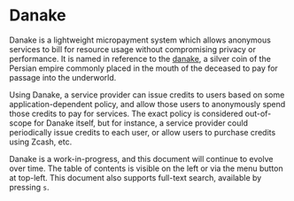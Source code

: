 # Danake

Danake is a lightweight micropayment system which allows anonymous
services to bill for resource usage without compromising privacy or
performance.  It is named in reference to the [danake], a silver coin of
the Persian empire commonly placed in the mouth of the deceased to pay
for passage into the underworld.

Using Danake, a service provider can issue credits to users based on some
application-dependent policy, and allow those users to anonymously spend
those credits to pay for services.  The exact policy is considered
out-of-scope for Danake itself, but for instance, a service provider
could periodically issue credits to each user, or allow users to
purchase credits using Zcash, etc.

Danake is a work-in-progress, and this document will continue to evolve
over time.  The table of contents is visible on the left or via the menu
button at top-left.  This document also supports full-text search,
available by pressing `s`.

[danake]: https://en.wikipedia.org/wiki/Danake

